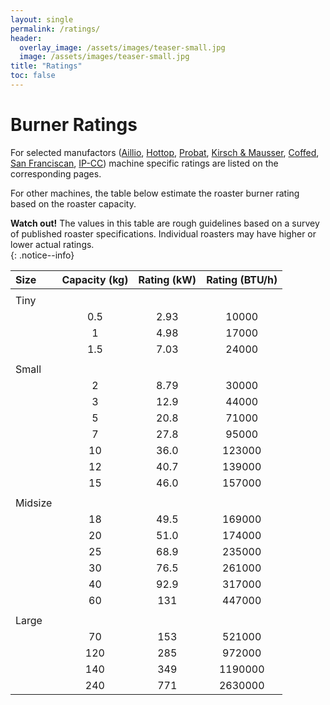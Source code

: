 ```yaml
---
layout: single
permalink: /ratings/
header:
  overlay_image: /assets/images/teaser-small.jpg
  image: /assets/images/teaser-small.jpg
title: "Ratings"
toc: false
---
```


# Burner Ratings


For selected manufactors ([Aillio](/machines/aillio/#EnergyRatings), [Hottop](/machines/hottop/#EnergyRatings), [Probat](/machines/probat/#EnergyRatings), [Kirsch & Mausser](/machines/kirsch/#EnergyRatings), [Coffed](/machines/coffed/#EnergyRatings), [San Franciscan](/machines/sf/#EnergyRatings), [IP-CC](/machines/ip-cc/#EnergyRatings)) machine specific ratings are listed on the corresponding pages.

For other machines, the table below estimate the roaster burner rating based on the roaster capacity.
 
**Watch out!** The values in this table are rough guidelines based on a survey of published roaster specifications.  Individual roasters may have higher or lower actual ratings.  
{: .notice--info}

|Size|Capacity (kg)|Rating (kW)|Rating (BTU/h)|
|:---|:-----:|:-----:|:-----:|
||||
|Tiny|||
| | 0.5|2.93|10000
| | 1|4.98|17000
| | 1.5|7.03|24000
||||
|Small|||
| | 2|8.79|30000
| | 3|12.9|44000
| | 5|20.8|71000
| | 7|27.8|95000
| | 10|36.0|123000
| | 12|40.7|139000
| | 15|46.0|157000
||||
|Midsize|||
| | 18|49.5|169000
| | 20|51.0|174000
| | 25|68.9|235000
| | 30|76.5|261000
| | 40|92.9|317000
| | 60|131|447000
||||
|Large|||
| | 70|153|521000
| | 120|285|972000
| | 140|349|1190000
| | 240|771|2630000